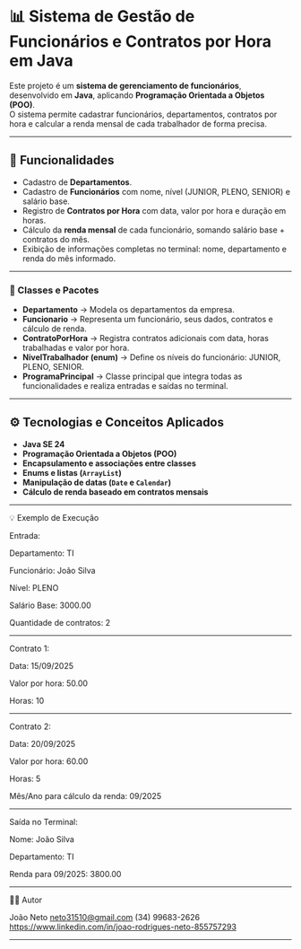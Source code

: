 # 📊 Sistema de Gestão de Funcionários e Contratos por Hora em Java

Este projeto é um **sistema de gerenciamento de funcionários**, desenvolvido em **Java**, aplicando **Programação Orientada a Objetos (POO)**.  
O sistema permite cadastrar funcionários, departamentos, contratos por hora e calcular a renda mensal de cada trabalhador de forma precisa.

---

## 🚀 Funcionalidades

- Cadastro de **Departamentos**.  
- Cadastro de **Funcionários** com nome, nível (JUNIOR, PLENO, SENIOR) e salário base.  
- Registro de **Contratos por Hora** com data, valor por hora e duração em horas.  
- Cálculo da **renda mensal** de cada funcionário, somando salário base + contratos do mês.  
- Exibição de informações completas no terminal: nome, departamento e renda do mês informado.

---

### 🔹 Classes e Pacotes

- **Departamento** → Modela os departamentos da empresa.  
- **Funcionario** → Representa um funcionário, seus dados, contratos e cálculo de renda.  
- **ContratoPorHora** → Registra contratos adicionais com data, horas trabalhadas e valor por hora.  
- **NivelTrabalhador (enum)** → Define os níveis do funcionário: JUNIOR, PLENO, SENIOR.  
- **ProgramaPrincipal** → Classe principal que integra todas as funcionalidades e realiza entradas e saídas no terminal.

---

## ⚙️ Tecnologias e Conceitos Aplicados

- **Java SE 24**  
- **Programação Orientada a Objetos (POO)**  
- **Encapsulamento e associações entre classes**  
- **Enums e listas (`ArrayList`)**  
- **Manipulação de datas (`Date` e `Calendar`)**  
- **Cálculo de renda baseado em contratos mensais**  

---
💡 Exemplo de Execução

Entrada:

Departamento: TI

Funcionário: João Silva

Nível: PLENO

Salário Base: 3000.00

Quantidade de contratos: 2

---

Contrato 1:

Data: 15/09/2025

Valor por hora: 50.00

Horas: 10

---

Contrato 2:

Data: 20/09/2025

Valor por hora: 60.00

Horas: 5

Mês/Ano para cálculo da renda: 09/2025

---

Saída no Terminal:

Nome: João Silva

Departamento: TI

Renda para 09/2025: 3800.00

---

👨‍💻 Autor

João Neto
neto31510@gmail.com
(34) 99683-2626
https://www.linkedin.com/in/joao-rodrigues-neto-855757293

---
